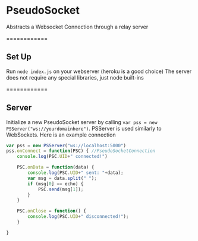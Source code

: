PseudoSocket
============

Abstracts a Websocket Connection through a relay server

============

**Set Up**
------------

Run `node index.js` on your webserver (heroku is a good choice)
The server does not require any special libraries, just node built-ins

============

**Server**
------------

Initialize a new PseudoSocket server by calling `var pss = new PSServer("ws://yourdomainhere")`.
PSServer is used similarly to WebSockets. Here is an example connection

```javascript
var pss = new PSServer("ws://localhost:5000")
pss.onConnect = function(PSC) { //PseudoSocketConnection
	console.log(PSC.UID+" connected!")

	PSC.onData = function(data) {
		console.log(PSC.UID+" sent: "+data);
		var msg = data.split(" ");
		if (msg[0] == echo) {
			PSC.send(msg[1]);
		}
	}

	PSC.onClose = function() {
		console.log(PSC.UID+" disconnected!");
	}

}
```



